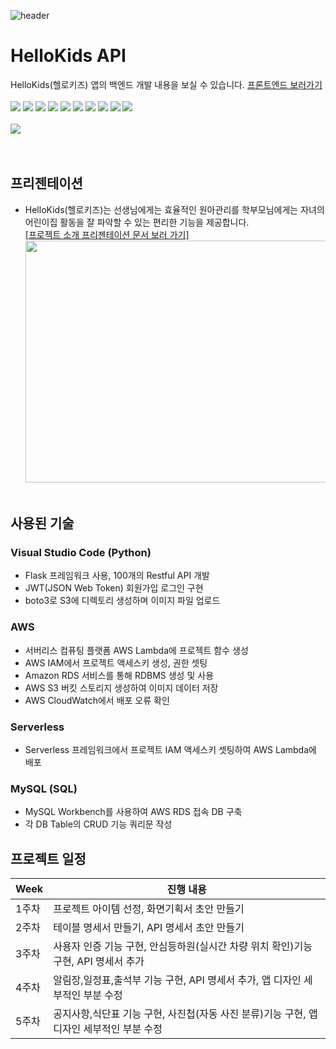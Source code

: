 ![header](https://capsule-render.vercel.app/api?type=waving&color=auto&height=200&section=header&text=Hello%20Kids&fontSize=70)

# HelloKids API
HelloKids(헬로키즈) 앱의 백엔드 개발 내용을 보실 수 있습니다. <a href= "https://github.com/bopool/HelloKids">프론트엔드 보러가기</a><br/><br/>
<img src="https://img.shields.io/badge/Python-3776AB?style=flat-square&logo=Python&logoColor=white"/> <img src="https://img.shields.io/badge/Flask-000000?style=flat-square&logo=flask&logoColor=white"/> <img src="https://img.shields.io/badge/Visual Studio Code-007ACC?style=flat-square&logo=Visual Studio Code&logoColor=white"/> <img src="https://img.shields.io/badge/java-007396?style=flat-square&logo=java&logoColor=white"/> <img src="https://img.shields.io/badge/Android Studio-3DDC84?style=flat-square&logo=Android Studio&logoColor=white"/> <img src="https://img.shields.io/badge/MySQL-4479A1?style=flat-square&logo=MySQL&logoColor=white"/> <img src="https://img.shields.io/badge/JSON-000000?style=flat-square&logo=json&logoColor=white"/> <img src="https://img.shields.io/badge/Amazon AWS-232F3E?style=flat-square&logo=amazonaws&logoColor=white"/> <img src="https://img.shields.io/badge/Anaconda-44A833?style=flat-square&logo=Anaconda&logoColor=white"/> <img src="https://img.shields.io/badge/Git-F05032?style=flat-square&logo=git&logoColor=white"/><br/><br/>
<img src="https://github.com/bopool/HelloKids/blob/master/app/src/main/res/drawable-v24/hellokidsmainmovie1.gif"/><br/><br/><br/>

## 프리젠테이션
* HelloKids(헬로키즈)는 선생님에게는 효율적인 원아관리를 학부모님에게는 자녀의 어린이집 활동을 잘 파악할 수 있는 편리한 기능을 제공합니다. <br/>
<a href= "https://drive.google.com/file/d/1WKZkOnatBQTaRcdXXQeS9JwYQLpF5cm1/view">[프로젝트 소개 프리젠테이션 문서 보러 가기]</a><br/>
<img src="https://github.com/bopool/aws-hellokids-api/assets/130967557/65ea1f81-0585-42a1-b4ab-3b7a2f4aa3d8"  width="700" height="387" /><br/><br/>

## 사용된 기술
### Visual Studio Code (Python)
- Flask 프레임워크 사용, 100개의 Restful API 개발
- JWT(JSON Web Token) 회원가입 로그인 구현
- boto3로 S3에 디렉토리 생성하며 이미지 파일 업로드

### AWS
- 서버리스 컴퓨팅 플랫폼 AWS Lambda에 프로젝트 함수 생성
- AWS IAM에서 프로젝트 액세스키 생성, 권한 셋팅
- Amazon RDS 서비스를 통해 RDBMS 생성 및 사용
- AWS S3 버킷 스토리지 생성하여 이미지 데이터 저장
- AWS CloudWatch에서 배포 오류 확인

### Serverless
- Serverless 프레임워크에서 프로젝트 IAM 액세스키 
   셋팅하여 AWS Lambda에 배포

### MySQL (SQL)
- MySQL Workbench를 사용하여 AWS RDS 접속 DB 구축
- 각 DB Table의 CRUD 기능 쿼리문 작성


##  프로젝트 일정
| Week | 진행 내용 |
| ------ | ----------- |
| 1주차 | 프로젝트 아이템 선정, 화면기획서 초안 만들기 |
| 2주차 | 테이블 명세서 만들기, API 명세서 초안 만들기 |
| 3주차 | 사용자 인증 기능 구현, 안심등하원(실시간 차량 위치 확인)기능 구현, API 명세서 추가|
| 4주차 | 알림장,일정표,출석부 기능 구현, API 명세서 추가, 앱 디자인 세부적인 부분 수정|
| 5주차 | 공지사항,식단표 기능 구현, 사진첩(자동 사진 분류)기능 구현, 앱 디자인 세부적인 부분 수정|





